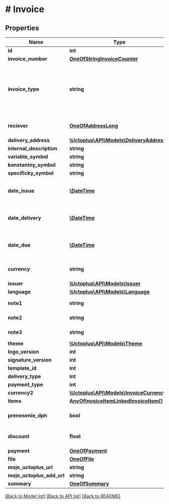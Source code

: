 # # Invoice

## Properties

Name | Type | Description | Notes
------------ | ------------- | ------------- | -------------
**id** | **int** |  | [optional] 
**invoice_number** | [**OneOfStringInvoiceCounter**](OneOfStringInvoiceCounter.md) |  | 
**invoice_type** | **string** | * &#x60;INVOICE&#x60; - Invocie * &#x60;PROFORMA_INVOICE&#x60; - Proforma Invoice * &#x60;DODACI_LIST&#x60; - Dodací list * &#x60;PRICE_QUOTATION&#x60; - Price Quotation | 
**reciever** | [**OneOfAddressLong**](OneOfAddressLong.md) | If filled new Address in Contact List will be created! | 
**delivery_address** | [**\Uctoplus\API\Models\DeliveryAddress**](DeliveryAddress.md) |  | [optional] 
**internal_description** | **string** |  | [optional] 
**variable_symbol** | **string** |  | [optional] 
**konstantny_symbol** | **string** |  | [optional] 
**specificky_symbol** | **string** |  | [optional] 
**date_issue** | [**\DateTime**](\DateTime.md) | Date in format parsable by PHP DateTime Class (eg.: yyyy-mm-dd) | 
**date_delivery** | [**\DateTime**](\DateTime.md) | Date in format parsable by PHP DateTime Class (eg.: yyyy-mm-dd) | [optional] 
**date_due** | [**\DateTime**](\DateTime.md) | Date in format parsable by PHP DateTime Class (eg.: yyyy-mm-dd) | [optional] 
**currency** | **string** | Currency of invoice, format corresponds to [ISO 4217](https://www.iso.org/iso-4217-currency-codes.html) | [default to 'EUR']
**issuer** | [**\Uctoplus\API\Models\Issuer**](Issuer.md) |  | 
**language** | [**\Uctoplus\API\Models\Language**](Language.md) |  | 
**note1** | **string** | Markdown language allowed. | [optional] 
**note2** | **string** | Markdown language allowed. | [optional] 
**note3** | **string** | Markdown language allowed. | [optional] 
**theme** | [**\Uctoplus\API\Models\Theme**](Theme.md) |  | [optional] 
**logo_version** | **int** | ID from [Moje Účto+](http://moje.uctoplus.sk/) | [optional] 
**signature_version** | **int** | ID from [Moje Účto+](http://moje.uctoplus.sk/) | [optional] 
**template_id** | **int** | ID from [Moje Účto+](http://moje.uctoplus.sk/) | [optional] 
**delivery_type** | **int** | ID from [Moje Účto+](http://moje.uctoplus.sk/) | [optional] 
**payment_type** | **int** | ID from [Moje Účto+](http://moje.uctoplus.sk/) | 
**currency2** | [**\Uctoplus\API\Models\InvoiceCurrency2**](InvoiceCurrency2.md) |  | [optional] 
**items** | [**AnyOfInvoiceItemLinkedInvoiceItem[]**](AnyOfInvoiceItemLinkedInvoiceItem.md) | Items in invoice | 
**prenesenie_dph** | **bool** |  | [optional] [default to false]
**discount** | **float** |  | [optional] [default to 0.0]
**payment** | [**OneOfPayment**](OneOfPayment.md) |  | [optional] 
**file** | [**OneOfFile**](OneOfFile.md) |  | [optional] 
**moje_uctoplus_url** | **string** |  | [optional] 
**moje_uctoplus_add_url** | **string** |  | [optional] 
**summary** | [**OneOfSummary**](OneOfSummary.md) |  | [optional] 

[[Back to Model list]](../../README.md#documentation-for-models) [[Back to API list]](../../README.md#documentation-for-api-endpoints) [[Back to README]](../../README.md)


